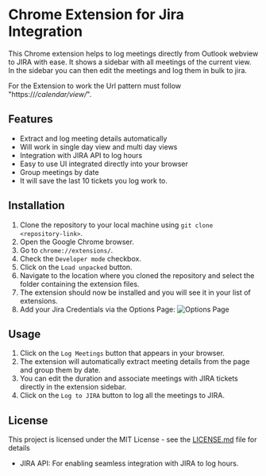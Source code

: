 # Chrome Extension for Jira Integration

This Chrome extension helps to log meetings directly from Outlook webview to JIRA with ease. It shows a sidebar with all meetings of the current view. In the sidebar you can then edit the meetings and log them in bulk to jira.

For the Extension to work the Url pattern must follow "https://*/calendar/view/*".

## Features

- Extract and log meeting details automatically
- Will work in single day view and multi day views
- Integration with JIRA API to log hours
- Easy to use UI integrated directly into your browser
- Group meetings by date
- It will save the last 10 tickets you log work to.

## Installation

1. Clone the repository to your local machine using `git clone <repository-link>`.
2. Open the Google Chrome browser.
3. Go to `chrome://extensions/`.
4. Check the `Developer mode` checkbox.
5. Click on the `Load unpacked` button.
6. Navigate to the location where you cloned the repository and select the folder containing the extension files.
7. The extension should now be installed and you will see it in your list of extensions.
8. Add your Jira Credentials via the Options Page: ![Options Page](https://github.com/frappierer/outlook_web_jira_logger/assets/4376185/45ada6d0-609e-425a-a312-3fafbbfa7922)


## Usage

1. Click on the `Log Meetings` button that appears in your browser.
2. The extension will automatically extract meeting details from the page and group them by date.
3. You can edit the duration and associate meetings with JIRA tickets directly in the extension sidebar.
4. Click on the `Log to JIRA` button to log all the meetings to JIRA.


## License

This project is licensed under the MIT License - see the [LICENSE.md](LICENSE.md) file for details
- JIRA API: For enabling seamless integration with JIRA to log hours.


